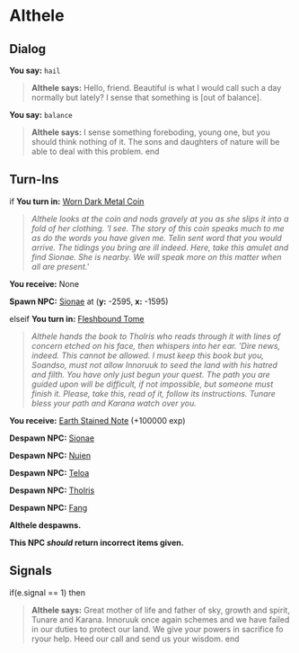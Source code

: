 # Althele


## Dialog

**You say:** `hail`



>**Althele says:** Hello, friend. Beautiful is what I would call such a day normally but lately? I sense that something is [out of balance].

**You say:** `balance`



>**Althele says:** I sense something foreboding, young one, but you should think nothing of it. The sons and daughters of nature will be able to deal with this problem.
end

## Turn-Ins



if **You turn in:** [Worn Dark Metal Coin](/item/20448)


>*Althele looks at the coin and nods gravely at you as she slips it into a fold of her clothing. 'I see. The story of this coin speaks much to me as do the words you have given me. Telin sent word that you would arrive. The tidings you bring are ill indeed. Here, take this amulet and find Sionae. She is nearby. We will speak more on this matter when all are present.'*


 **You receive:** None 


**Spawn NPC:**  [Sionae](/npc/15178) at (**y:** -2595, **x:** -1595)

elseif **You turn in:** [Fleshbound Tome](/item/20452)


>*Althele hands the book to Tholris who reads through it with lines of concern etched on his face, then whispers into her ear. 'Dire news, indeed. This cannot be allowed. I must keep this book but you, Soandso, must not allow Innoruuk to seed the land with his hatred and filth. You have only just begun your quest. The path you are guided upon will be difficult, if not impossible, but someone must finish it. Please, take this, read of it, follow its instructions. Tunare bless your path and Karana watch over you.*


 **You receive:**  [Earth Stained Note](/item/18959) (+100000 exp)




**Despawn NPC:**  [Sionae](/npc/15178)


**Despawn NPC:**  [Nuien](/npc/15167)


**Despawn NPC:**  [Teloa](/npc/15170)


**Despawn NPC:**  [Tholris](/npc/15043)


**Despawn NPC:**  [Fang](/npc/15042)


**Althele despawns.**

**This NPC *should* return incorrect items given.**

## Signals

if(e.signal == 1) then


>**Althele says:** Great mother of life and father of sky, growth and spirit, Tunare and Karana. Innoruuk once again schemes and we have failed in our duties to protect our land. We give your powers in sacrifice fo ryour help. Heed our call and send us your wisdom.
end
